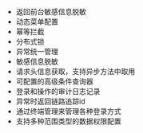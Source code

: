 - 返回前台敏感信息脱敏
- 动态菜单配置
- 幂等拦截
- 分布式锁
- 异常统一管理
- 敏感信息脱敏
- 请求头信息获取，支持异步方法中取用
- 可配置的高级条件查询器
- 登录和操作的审计日志记录
- 异常时返回链路追踪id
- 通过终端管理来管理各种登录方式
- 支持多种范围类型的数据权限配置